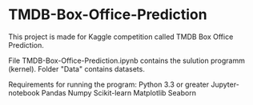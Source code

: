 # TMDB-Box-Office-Prediction
This project is made for Kaggle competition called TMDB Box Office Prediction.

File TMDB-Box-Office-Prediction.ipynb contains the sulution programm (kernel).
Folder "Data" contains datasets.

Requirements for running the program:
Python 3.3 or greater
Jupyter-notebook
Pandas
Numpy
Scikit-learn
Matplotlib
Seaborn
